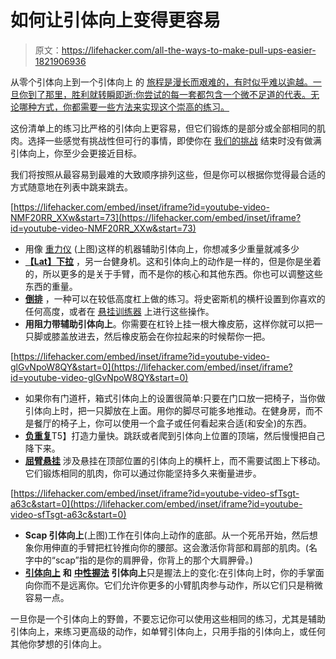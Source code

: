 # 如何让引体向上变得更容易

> 原文：<https://lifehacker.com/all-the-ways-to-make-pull-ups-easier-1821906936>

从零个引体向上到一个引体向上 的 [旅程是漫长而艰难的，有时似乎难以逾越。一旦你到了那里，胜利就转瞬即逝:你尝试的每一套都包含一个微不足道的代表。无论哪种方式，你都需要一些方法来实现这个崇高的练习。](https://lifehacker.com/january-s-fitness-challenge-grab-onto-that-pull-up-bar-1821717656) 



这份清单上的练习比严格的引体向上更容易，但它们锻炼的是部分或全部相同的肌肉。选择一些感觉有挑战性但可行的事情，即使你在 [我们的挑战](https://lifehacker.com/january-s-fitness-challenge-grab-onto-that-pull-up-bar-1821717656) 结束时没有做满引体向上，你至少会更接近目标。

我们将按照从最容易到最难的大致顺序排列这些，但是你可以根据你觉得最合适的方式随意地在列表中跳来跳去。

 [https://lifehacker.com/embed/inset/iframe?id=youtube-video-NMF20RR_XXw&start=73](https://lifehacker.com/embed/inset/iframe?id=youtube-video-NMF20RR_XXw&start=73) 

*   用像 [重力仪](https://www.youtube.com/watch?v=NMF20RR_XXw&t=73s) (上图)这样的机器辅助引体向上，你想减多少重量就减多少
*   [**【Lat】下拉**](https://www.youtube.com/watch?v=X5n55mMqSUs) ，另一台健身机。这和引体向上的动作是一样的，但是你是坐着的，所以更多的是关于手臂，而不是你的核心和其他东西。你也可以调整这些东西的重量。
*   [**倒排**](http://www.exrx.net/WeightExercises/BackGeneral/BWSupineRow.html) ，一种可以在较低高度杠上做的练习。将史密斯机的横杆设置到你喜欢的任何高度，或者在 [悬挂训练器](https://vitals.lifehacker.com/amp-up-your-bodyweight-workout-with-these-suspension-ex-1751397400) 上进行这些操作。
*   **用阻力带辅助引体向上**。你需要在杠铃上挂一根大橡皮筋，这样你就可以把一只脚或膝盖放进去，然后橡皮筋会在你拉起来的时候帮你一把。

 [https://lifehacker.com/embed/inset/iframe?id=youtube-video-glGvNpoW8QY&start=0](https://lifehacker.com/embed/inset/iframe?id=youtube-video-glGvNpoW8QY&start=0) 

*   如果你有门道杆，箱式引体向上的设置很简单:只要在门口放一把椅子，当你做引体向上时，把一只脚放在上面。用你的脚尽可能多地推动。在健身房，而不是餐厅的椅子上，你可以使用一个盒子或任何看起来合适(和安全)的东西。
*   [**负重复**](https://vitals.lifehacker.com/negative-reps-help-you-do-exercises-you-thought-were-im-1787395360#_ga=2.207699157.619432291.1515430887-1382985742.1510266239)T5】打造力量快。跳跃或者爬到引体向上位置的顶端，然后慢慢把自己降下来。
*   [**屈臂悬挂**](https://vitals.lifehacker.com/work-your-way-to-a-pull-up-with-these-intermediary-exe-1685251314) 涉及悬挂在顶部位置的引体向上的横杆上，而不需要试图上下移动。它们锻炼相同的肌肉，你可以通过你能坚持多久来衡量进步。

 [https://lifehacker.com/embed/inset/iframe?id=youtube-video-sfTsgt-a63c&start=0](https://lifehacker.com/embed/inset/iframe?id=youtube-video-sfTsgt-a63c&start=0) 

*   **Scap 引体向上**(上图)工作在引体向上动作的底部。从一个死吊开始，然后想象你用伸直的手臂把杠铃推向你的腰部。这会激活你背部和肩部的肌肉。(名字中的“scap”指的是你的肩胛骨，你背上的那个大肩胛骨。)
*   [**引体向上**](https://vitals.lifehacker.com/the-differences-between-pull-ups-and-chin-ups-1789429705) **和** [**中性握法**](https://vitals.lifehacker.com/switch-to-a-neutral-grip-to-avoid-elbow-pain-during-p-1784264590) **引体向上**只是握法上的变化:在引体向上时，你的手掌面向你而不是远离你。它们允许你更多的小臂肌肉参与动作，所以它们只是稍微容易一点。

一旦你是一个引体向上的野兽，不要忘记你可以使用这些相同的练习，尤其是辅助引体向上，来练习更高级的动作，如单臂引体向上，只用手指的引体向上，或任何其他你梦想的引体向上。